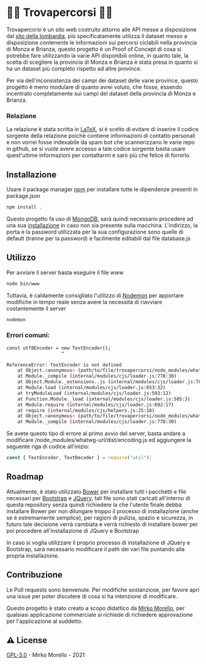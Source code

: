 # 🚵‍♀️ Trovapercorsi 🚵‍♀️

Trovapercorsi è un sito web costruito attorno alle API messe a disposizione dal [sito della lombardia](https://dati.lombardia.it/), più specificatamente utilizza il dataset messo a disposizione contenente le informazioni sui percorsi ciclabili nella provincia di Monza e Brianza, questo progetto è un Proof of Concept di cosa si potrebbe fare utilizzando la varie API disponibili online, in quanto tale, la scelta di scegliere la provincia di Monza e Brianza è stata presa in quanto si ha un dataset più completo rispetto ad altre province.

Per via dell'inconsistenza dei campi dei dataset delle varie province, questo progetto è meno modulare di quanto avrei voluto, che fosse, essendo incentrato completamente sui campi del dataset della provincia di Monza e Brianza.

### Relazione
La relazione è stata scritta in [LaTeX](https://www.latex-project.org/), si è scelto di evitare di inserire il codice sorgente della relazione poichè contiene informazioni di contatto personali e non vorrei fosse indexabile da spam bot che scannerizzano le varie repo in github, se si vuole avere accesso a tale codice sorgente basta usare quest'ultime informazioni per contattarmi e sarò più che felice di fornirlo.

## Installazione

Usare il package manager [npm](https://www.npmjs.com/) per installare tutte le dipendenze presenti in package.json

```bash
npm install .
```
Questo progetto fa uso di [MongoDB](https://docs.mongodb.com/), sarà quindi necessario procedere ad una sua [installazione](https://docs.mongodb.com/manual/installation/) in caso non sia presente sulla macchina. L'indirizzo, la porta e la password utilizzata per la sua configurazione sono quelle di default (tranne per la password) e facilmente editabili dal file database.js

## Utilizzo

Per avviare il server basta eseguire il file www
```bash
node bin/www
```
Tuttavia, è caldamente consigliato l'utilizzo di [Nodemon](https://www.npmjs.com/package/nodemon) per apportare modifiche in tempo reale senza avere la necessità di riavviare costantemente il server
```bash
nodemon
```
### Errori comuni:
```bash
const utf8Encoder = new TextEncoder();
                    ^

ReferenceError: TextEncoder is not defined
    at Object.<anonymous> (path/to/file/trovapercorsi/node_modules/whatwg-url/dist/encoding.js:2:21)
    at Module._compile (internal/modules/cjs/loader.js:778:30)
    at Object.Module._extensions..js (internal/modules/cjs/loader.js:789:10)
    at Module.load (internal/modules/cjs/loader.js:653:32)
    at tryModuleLoad (internal/modules/cjs/loader.js:593:12)
    at Function.Module._load (internal/modules/cjs/loader.js:585:3)
    at Module.require (internal/modules/cjs/loader.js:692:17)
    at require (internal/modules/cjs/helpers.js:25:18)
    at Object.<anonymous> (path/to/file/trovapercorsi/node_modules/whatwg-url/dist/url-state-machine.js:5:34)
    at Module._compile (internal/modules/cjs/loader.js:778:30)
```
Se avete questo tipo di errore al primo avvio del server, basta andare a modificare /node_modules/whatwg-url/dist/encoding.js ed aggiungere la seguente riga di codice all'inizio:
```javascript
const { TextEncoder, TextDecoder } = require("util");
```

## Roadmap
Attualmente, è stato utilizzato [Bower](https://bower.io/) per installare tutti i pacchetti e file necessari per [Bootstrap](https://getbootstrap.com/) e [JQuery](https://jquery.com/), tali file sono stati caricati all'interno di questa repository senza quindi richiedere la che l'utente finale debba installare Bower per non dilungare troppo il processo di installazione (anche se è estremamente semplice), per ragioni di pulizia, spazio e sicurezza, in futuro tale decisione verrà cambiata e verrà richiesto di installare bower per poi procedere all'installazione di JQuery e Bootstrap

In caso si voglia utilizzare il proprio processo di installazione di JQuery e Bootstrap, sarà necessario modificare il path dei vari file puntando alla propria installazione.

## Contribuzione
Le Pull requests sono benvenute. Per modifiche sostanziose, per favore apri una issue per poter discutere di cosa si ha intenzione di modificare.

Questo progetto è stato creato a scopo didattico da [Mirko Morello](https://github.com/MirkoMorello), per qualsiasi applicazione commerciale si richiede di richiedere approvazione per l'applicazione al suddetto.





## ⚠️ License
[GPL-3.0](https://choosealicense.com/licenses/gpl-3.0/) - Mirko Morello - 2021